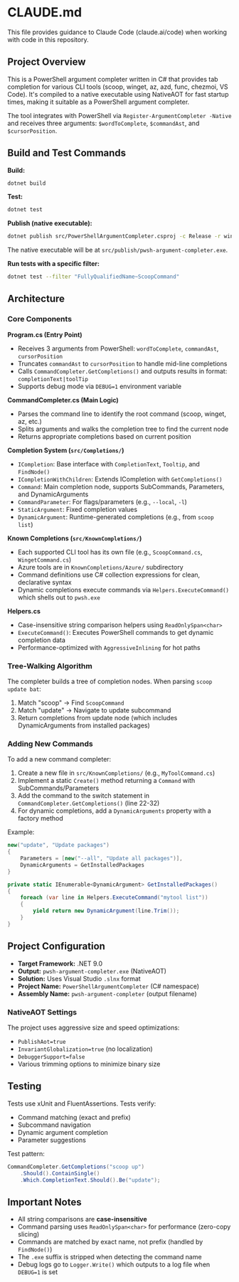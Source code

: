 # CLAUDE.md

This file provides guidance to Claude Code (claude.ai/code) when working with code in this repository.

## Project Overview

This is a PowerShell argument completer written in C# that provides tab completion for various CLI tools (scoop, winget, az, azd, func, chezmoi, VS Code). It's compiled to a native executable using NativeAOT for fast startup times, making it suitable as a PowerShell argument completer.

The tool integrates with PowerShell via `Register-ArgumentCompleter -Native` and receives three arguments: `$wordToComplete`, `$commandAst`, and `$cursorPosition`.

## Build and Test Commands

**Build:**
```bash
dotnet build
```

**Test:**
```bash
dotnet test
```

**Publish (native executable):**
```bash
dotnet publish src/PowerShellArgumentCompleter.csproj -c Release -r win-x64 -o src/publish
```

The native executable will be at `src/publish/pwsh-argument-completer.exe`.

**Run tests with a specific filter:**
```bash
dotnet test --filter "FullyQualifiedName~ScoopCommand"
```

## Architecture

### Core Components

**Program.cs (Entry Point)**
- Receives 3 arguments from PowerShell: `wordToComplete`, `commandAst`, `cursorPosition`
- Truncates `commandAst` to `cursorPosition` to handle mid-line completions
- Calls `CommandCompleter.GetCompletions()` and outputs results in format: `completionText|toolTip`
- Supports debug mode via `DEBUG=1` environment variable

**CommandCompleter.cs (Main Logic)**
- Parses the command line to identify the root command (scoop, winget, az, etc.)
- Splits arguments and walks the completion tree to find the current node
- Returns appropriate completions based on current position

**Completion System (`src/Completions/`)**
- `ICompletion`: Base interface with `CompletionText`, `Tooltip`, and `FindNode()`
- `ICompletionWithChildren`: Extends ICompletion with `GetCompletions()`
- `Command`: Main completion node, supports SubCommands, Parameters, and DynamicArguments
- `CommandParameter`: For flags/parameters (e.g., `--local`, `-l`)
- `StaticArgument`: Fixed completion values
- `DynamicArgument`: Runtime-generated completions (e.g., from `scoop list`)

**Known Completions (`src/KnownCompletions/`)**
- Each supported CLI tool has its own file (e.g., `ScoopCommand.cs`, `WingetCommand.cs`)
- Azure tools are in `KnownCompletions/Azure/` subdirectory
- Command definitions use C# collection expressions for clean, declarative syntax
- Dynamic completions execute commands via `Helpers.ExecuteCommand()` which shells out to `pwsh.exe`

**Helpers.cs**
- Case-insensitive string comparison helpers using `ReadOnlySpan<char>`
- `ExecuteCommand()`: Executes PowerShell commands to get dynamic completion data
- Performance-optimized with `AggressiveInlining` for hot paths

### Tree-Walking Algorithm

The completer builds a tree of completion nodes. When parsing `scoop update bat`:
1. Match "scoop" → Find `ScoopCommand`
2. Match "update" → Navigate to update subcommand
3. Return completions from update node (which includes DynamicArguments from installed packages)

### Adding New Commands

To add a new command completer:
1. Create a new file in `src/KnownCompletions/` (e.g., `MyToolCommand.cs`)
2. Implement a static `Create()` method returning a `Command` with SubCommands/Parameters
3. Add the command to the switch statement in `CommandCompleter.GetCompletions()` (line 22-32)
4. For dynamic completions, add a `DynamicArguments` property with a factory method

Example:
```csharp
new("update", "Update packages")
{
    Parameters = [new("--all", "Update all packages")],
    DynamicArguments = GetInstalledPackages
}

private static IEnumerable<DynamicArgument> GetInstalledPackages()
{
    foreach (var line in Helpers.ExecuteCommand("mytool list"))
    {
        yield return new DynamicArgument(line.Trim());
    }
}
```

## Project Configuration

- **Target Framework:** .NET 9.0
- **Output:** `pwsh-argument-completer.exe` (NativeAOT)
- **Solution:** Uses Visual Studio `.slnx` format
- **Project Name:** `PowerShellArgumentCompleter` (C# namespace)
- **Assembly Name:** `pwsh-argument-completer` (output filename)

### NativeAOT Settings

The project uses aggressive size and speed optimizations:
- `PublishAot=true`
- `InvariantGlobalization=true` (no localization)
- `DebuggerSupport=false`
- Various trimming options to minimize binary size

## Testing

Tests use xUnit and FluentAssertions. Tests verify:
- Command matching (exact and prefix)
- Subcommand navigation
- Dynamic argument completion
- Parameter suggestions

Test pattern:
```csharp
CommandCompleter.GetCompletions("scoop up")
    .Should().ContainSingle()
    .Which.CompletionText.Should().Be("update");
```

## Important Notes

- All string comparisons are **case-insensitive**
- Command parsing uses `ReadOnlySpan<char>` for performance (zero-copy slicing)
- Commands are matched by exact name, not prefix (handled by `FindNode()`)
- The `.exe` suffix is stripped when detecting the command name
- Debug logs go to `Logger.Write()` which outputs to a log file when `DEBUG=1` is set
